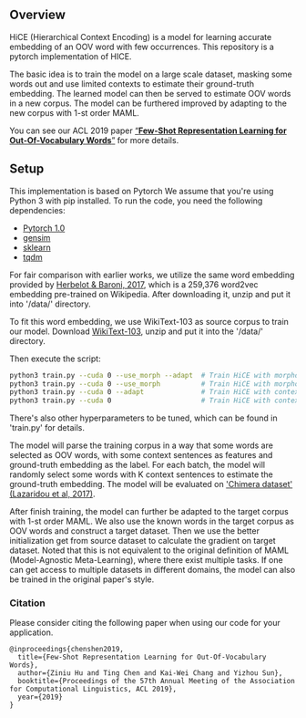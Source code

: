## Overview

HiCE (Hierarchical Context Encoding) is a model for learning accurate embedding of an OOV word with few occurrences. This repository is a pytorch implementation of HICE.

The basic idea is to train the model on a large scale dataset, masking some words out and use limited contexts to estimate their ground-truth embedding. The learned model can then be served to estimate OOV words in a new corpus. The model can be furthered improved by adapting to the new corpus with 1-st order MAML.

You can see our ACL 2019 paper [“**Few-Shot Representation Learning for Out-Of-Vocabulary Words**”](https://arxiv.org/abs/1907.00505) for more details.

## Setup
This implementation is based on Pytorch We assume that you're using Python 3 with pip installed. To run the code, you need the following dependencies:

- [Pytorch 1.0](https://pytorch.org/)
- [gensim](https://github.com/RaRe-Technologies/gensim)
- [sklearn](https://github.com/scikit-learn/scikit-learn)
- [tqdm](https://github.com/tqdm/tqdm)

For fair comparison with earlier works, we utilize the same word embedding provided by [Herbelot & Baroni, 2017](https://drive.google.com/open?id=1Np4J0q_ZIYr74IIdLGlAgzwwx00KJJeE), which is a 259,376 word2vec embedding pre-trained on Wikipedia. After downloading it, unzip and put it into '/data/' directory.

To fit this word embedding, we use WikiText-103 as source corpus to train our model. Download [WikiText-103](https://drive.google.com/open?id=1Spu89EmhxKYJiyDVHfRa_P6aFoA-FuCd), unzip and put it into the '/data/' directory. 

Then execute the script:

```bash
python3 train.py --cuda 0 --use_morph --adapt  # Train HiCE with morphology feature and use MAML for adaptation
python3 train.py --cuda 0 --use_morph          # Train HiCE with morphology feature and no adaptation
python3 train.py --cuda 0 --adapt              # Train HiCE with context only without morphology and use MAML for adaptation
python3 train.py --cuda 0                      # Train HiCE with context only without morphology and no adaptation
```
There's also other hyperparameters to be tuned, which can be found in 'train.py' for details.

The model will parse the training corpus in a way that some words are selected as OOV words, with some context sentences as features and ground-truth embedding as the label. For each batch, the model will randomly select some words with K context sentences to estimate the ground-truth embedding. The model will be evaluated on ['Chimera dataset' (Lazaridou et al, 2017)](https://www.ncbi.nlm.nih.gov/pubmed/28323353). 

After finish training, the model can further be adapted to the target corpus with 1-st order MAML. We also use the known words in the target corpus as OOV words and construct a target dataset. Then we use the better initialization get from source dataset to calculate the gradient on target dataset. Noted that this is not equivalent to the original definition of MAML (Model-Agnostic Meta-Learning), where there exist multiple tasks. If one can get access to multiple datasets in different domains, the model can also be trained in the original paper's style.


### Citation

Please consider citing the following paper when using our code for your application.

```
@inproceedings{chenshen2019,
  title={Few-Shot Representation Learning for Out-Of-Vocabulary Words},
  author={Ziniu Hu and Ting Chen and Kai-Wei Chang and Yizhou Sun},
  booktitle={Proceedings of the 57th Annual Meeting of the Association for Computational Linguistics, ACL 2019},
  year={2019}
}
```
